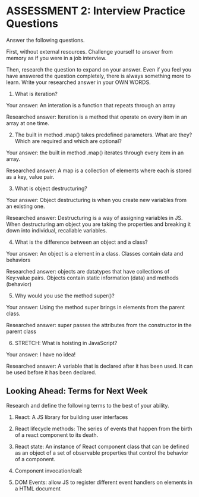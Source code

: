 # ASSESSMENT 2: Interview Practice Questions

Answer the following questions.

First, without external resources. Challenge yourself to answer from memory as if you were in a job interview.

Then, research the question to expand on your answer. Even if you feel you have answered the question completely, there is always something more to learn. Write your researched answer in your OWN WORDS.

1. What is iteration?

  Your answer: An interation is a function that repeats through an array 

  Researched answer: Iteration is a method that operate on every item in an array at one time.



2. The built in method .map() takes predefined parameters. What are they? Which are required and which are optional?

  Your answer: the built in method .map() iterates through every item in an array. 

  Researched answer: A map is a collection of elements where each is stored as a key, value pair. 



3. What is object destructuring?

  Your answer: Object destructuring is when you create new variables from an existing one. 

  Researched answer: Destructuring is a way of assigning variables in JS. When destructuring am object you are taking the properties and breaking it down into individual, recallable variables.  

4. What is the difference between an object and a class?

  Your answer: An object is a element in a class. Classes contain data and behaviors

  Researched answer: objects are datatypes that have collections of Key:value pairs. Objects contain static information (data) and methods (behavior)



5. Why would you use the method super()?

  Your answer: Using the method super brings in elements from the parent class. 

  Researched answer: super passes the attributes from the constructor in the parent class



6. STRETCH: What is hoisting in JavaScript?

  Your answer: I have no idea!

  Researched answer: A variable that is declared after it has been used. It can be used before it has been declared. 



## Looking Ahead: Terms for Next Week

Research and define the following terms to the best of your ability.

1. React: A JS library for building user interfaces 

2. React lifecycle methods: The series of events that happen from the birth of a react component to its death. 

3. React state: An instance of React component class that can be defined as an object of a set of observable properties that control the behavior of a component. 

4. Component invocation/call:

5. DOM Events: allow JS to register different event handlers on elements in a HTML document
